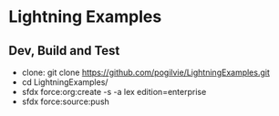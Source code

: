 # Lightning Examples

## Dev, Build and Test
- clone: git clone https://github.com/pogilvie/LightningExamples.git
- cd LightningExamples/
- sfdx force:org:create -s -a lex edition=enterprise
- sfdx force:source:push



